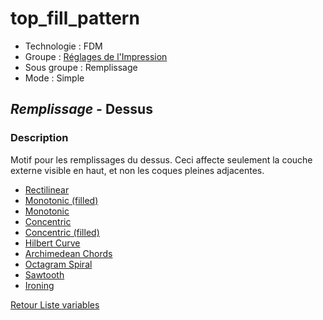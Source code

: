 # top_fill_pattern

* Technologie : FDM
* Groupe : [Réglages de l'Impression](../print_settings/print_settings.md)
* Sous groupe : Remplissage
* Mode : Simple

## *Remplissage -* Dessus

### Description

Motif pour les remplissages du dessus. Ceci affecte seulement la couche externe visible en haut, et non les coques pleines adjacentes.

 - [Rectilinear](../pattern/pattern_rectilinear.md)
 - [Monotonic (filled)](../pattern/pattern_monotonicgapfill.md)
 - [Monotonic](../pattern/pattern_monotonic.md)
 - [Concentric](../pattern/pattern_concentric.md)
 - [Concentric (filled)](../pattern/pattern_concentricgapfill.md)
 - [Hilbert Curve](../pattern/pattern_hilbertcurve.md)
 - [Archimedean Chords](../pattern/pattern_archimedeanchords.md)
 - [Octagram Spiral](../pattern/pattern_rectiliner.md)
 - [Sawtooth](../pattern/pattern_sawtooth.md)
 - [Ironing](../pattern/pattern_smooth.md)

[Retour Liste variables](variable_list.md)